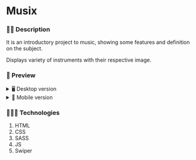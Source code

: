 # Musix

### ✍🏻 Description

It is an introductory project to music, showing some features and definition on the subject.

Displays variety of instruments with their respective image.

### 🎨 Preview

<details>
    <summary>🖥 Desktop version</summary>

![](./assets/Musix.png)

</details>

<details>
    <summary>📱 Mobile version</summary>

![](./assets/Mobile.png)

</details>

### 👩🏻‍💻 Technologies

1. HTML
2. CSS
3. SASS
4. JS
5. Swiper
